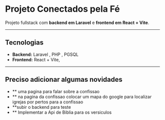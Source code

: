 # Projeto Conectados pela Fé

Projeto fullstack com **backend em Laravel** e **frontend em React + Vite**.

---

## Tecnologias

- **Backend:** Laravel , PHP , PGSQL  
- **Frontend:** React  + Vite,   
---

## Preciso adicionar algumas novidades
- ** uma pagina para falar sobre a confissao
- ** na pagina da confissao colocar um mapa do google para localizar igrejas por pertos para a confissao
- **subir o backend para teste
- ** Implementar a Api de Biblia para os versiculos
